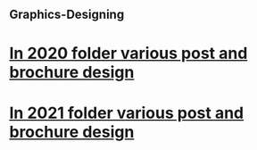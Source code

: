 ## Graphics-Designing
# [In 2020 folder various post and brochure design](https://github.com/raviraj0922/Graphics-Designing/tree/main/2020)
# [In 2021 folder various post and brochure design](https://github.com/raviraj0922/Graphics-Designing/tree/main/2021)

